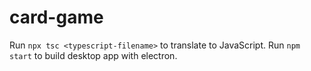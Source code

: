 # card-game
Run `npx tsc <typescript-filename>` to translate to JavaScript.
Run `npm start` to build desktop app with electron.